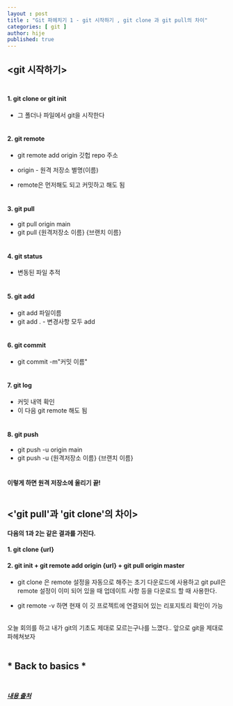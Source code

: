 ```yaml
---
layout : post
title : "Git 파헤치기 1 - git 시작하기 , git clone 과 git pull의 차이"
categories: [ git ]
author: hije
published: true
---
```



## <git 시작하기> <br/><br/>
#### 1. git clone or git init 
* 그 폴더나 파일에서 git을 시작한다<br/><br/>



#### 2. git remote 
* git remote add origin 깃헙 repo 주소

* origin - 원격 저장소 별명(이름)

* remote은 먼저해도 되고 커밋하고 해도 됨<br/><br/>



#### 3. git pull
* git pull origin main
* git pull {원격저장소 이름} {브랜치 이름}<br/><br/>




#### 4. git status
* 변동된 파일 추적<br/><br/>




#### 5. git add 
* git add 파일이름 
* git add . - 변경사항 모두 add<br/><br/>




#### 6. git commit
* git commit -m"커밋 이름"<br/><br/>




#### 7. git log 
* 커밋 내역 확인
* 이 다음 git remote 해도 됨<br/><br/>




#### 8. git push 
* git push -u origin main
* git push -u {원격저장소 이름} {브랜치 이름}<br/><br/>




#### 이렇게 하면 원격 저장소에 올리기 끝!<br/><br/>





## <'git pull'과 'git clone'의 차이>

#### 다음의 1과 2는 같은 결과를 가진다.
#### 1. git clone {url}

#### 2. git init + git remote add origin {url} + git pull origin master

* git clone 은 remote 설정을 자동으로 해주는 초기 다운로드에 사용하고
git pull은 remote 설정이 이미 되어 있을 때 업데이트 사항 등을 다운로드 할 때 사용한다.

* git remote -v 하면 현재 이 깃 프로젝트에 연결되어 있는 리포지토리 확인이 가능<br/><br/>





오늘 회의를 하고 내가 git의 기초도 제대로 모르는구나를 느꼈다..
앞으로 git을 제대로 파헤쳐보자<br/><br/>



## * Back to basics * <br/><br/>




##### [내용 출처](https://articles09.tistory.com/49)



